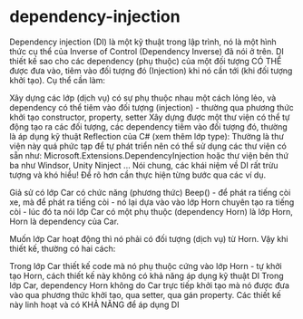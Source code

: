 # dependency-injection

Dependency injection (DI) là một kỹ thuật trong lập trình, nó là một hình thức cụ thể của Inverse of Control (Dependency Inverse) đã nói ở trên. DI thiết kế sao cho các dependency (phụ thuộc) của một đối tượng CÓ THỂ được đưa vào, tiêm vào đối tượng đó (Injection) khi nó cần tới (khi đối tượng khởi tạo). Cụ thể cần làm:

Xây dựng các lớp (dịch vụ) có sự phụ thuộc nhau một cách lỏng lẻo, và dependency có thể tiêm vào đối tượng (injection) - thường qua phương thức khởi tạo constructor, property, setter
Xây dựng được một thư viện có thể tự động tạo ra các đối tượng, các dependency tiêm vào đối tượng đó, thường là áp dụng kỹ thuật Reflection của C# (xem thêm lớp type): Thường là thư viện này quá phức tạp để tự phát triển nên có thể sử dụng các thư viện có sẵn như: Microsoft.Extensions.DependencyInjection hoặc thư viện bên thứ ba như Windsor, Unity Ninject ...
Nói chung, các khái niệm về DI rất trừu tượng và khó hiểu! Để rõ hơn cần thực hiện từng bước qua các ví dụ.

Giả sử có lớp Car có chức năng (phương thức) Beep() - để phát ra tiếng còi xe, mà để phát ra tiếng còi - nó lại dựa vào vào lớp Horn chuyên tạo ra tiếng còi - lúc đó ta nói lớp Car có một phụ thuộc (dependency Horn) là lớp Horn, Horn là dependency của Car.

Muốn lớp Car hoạt động thì nó phải có đối tượng (dịch vụ) từ Horn. Vậy khi thiết kế, thường có hai cách:

Trong lớp Car thiết kế code mà nó phụ thuộc cứng vào lớp Horn - tự khởi tạo Horn, cách thiết kế này không có khả năng áp dụng kỹ thuật DI
Trong lớp Car, dependency Horn không do Car trực tiếp khởi tạo mà nó được đưa vào qua phương thức khởi tạo, qua setter, qua gán property. Các thiết kế này linh hoạt và có KHẢ NĂNG để áp dụng DI
